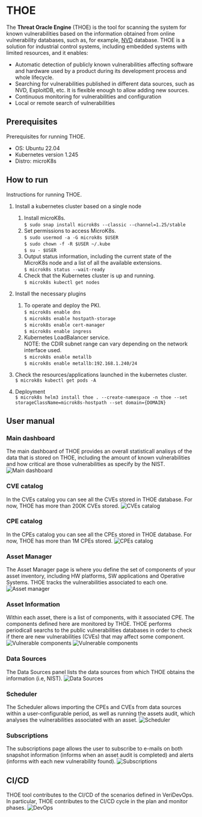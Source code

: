 # THOE

The **Threat Oracle Engine** (THOE) is the tool for scanning the system for known vulnerabilities based on the information obtained from online vulnerability databases, such as, for example, [NVD](https://nvd.nist.gov/) database. THOE is a solution for industrial control systems, including embedded systems with limited resources, and it enables:
-	Automatic detection of publicly known vulnerabilities affecting software and hardware used by a product during its development process and whole lifecycle.
-	Searching for vulnerabilities published in different data sources, such as NVD, ExploitDB, etc. It is flexible enough to allow adding new sources.
-	Continuous monitoring for vulnerabilities and configuration
-	Local or remote search of vulnerabilities


## Prerequisites
Prerequisites for running THOE.
- OS: Ubuntu 22.04
- Kubernetes version 1.245
- Distro: microK8s

## How to run
Instructions for running THOE.

1. Install a kubernetes cluster based on a single node
    1. Install microK8s. \
```$ sudo snap install microk8s --classic --channel=1.25/stable```
    2. Set permissions to access MicroK8s.\
```$ sudo usermod -a -G microk8s $USER``` \
```$ sudo chown -f -R $USER ~/.kube``` \
```$ su - $USER```
    3. Output status information, including the current state of the MicroK8s node and a list of all the available extensions. \
```$ microk8s status --wait-ready```
    4. Check that the Kubernetes cluster is up and running. \
```$ microk8s kubectl get nodes```

2. Install the necessary plugins
    1. To operate and deploy the PKI. \
```$ microk8s enable dns``` \
```$ microk8s enable hostpath-storage``` \
```$ microk8s enable cert-manager``` \
```$ microk8s enable ingress```
    2. Kubernetes LoadBalancer service. \
NOTE: the CDIR subnet range can vary depending on the network interface used. \
```$ microk8s enable metallb``` \
```$ microk8s enable metallb:192.168.1.240/24```

3. Check the resources/applications launched in the kubernetes cluster. \
```$ microk8s kubectl get pods -A```

4. Deployment \
```$ microk8s helm3 install thoe . --create-namespace -n thoe --set storageClassName=microk8s-hostpath --set domain={DOMAIN}```

## User manual

### Main dashboard

The main dashboard of THOE provides an overall statisticall analisys of the data that is stored on THOE, including the amount of known vulnerabilities and how critical are those vulnerabilities as specify by the NIST.
![Main dashboard](images/main-dashboard.png "Main dashboard")

### CVE catalog

In the CVEs catalog you can see all the CVEs stored in THOE database. For now, THOE has more than 200K CVEs stored.
![CVEs catalog](images/cves-catalog.png "CVEs catalog")

### CPE catalog

In the CPEs catalog you can see all the CPEs stored in THOE database. For now, THOE has more than 1M CPEs stored.
![CPEs catalog](images/cpes-catalog.png "CPEs catalog")

### Asset Manager

The Asset Manager page is where you define the set of components of your asset inventory, including HW platforms, SW applications and Operative Systems. THOE tracks the vulnerabilities associated to each one. 
![Asset manager](images/asset-definition.png "Asset manager")

### Asset Information

Within each asset, there is a list of components, with it associated CPE. The components defined here are monitored by THOE. THOE performs periodicall searchs to the public vulnerabilities databases in order to check if there are new vulnerabilities (CVEs) that may affect some component. 
![Vulnerable components](images/asset-information_1.png "Vulnerable components")
![Vulnerable components](images/asset-information_2.png "Vulnerable components")

### Data Sources

The Data Sources panel lists the data sources from which THOE obtains the information (i.e, NIST).
![Data Sources](images/data_sources.png "Data Sources")

### Scheduler 

The Scheduler allows importing the CPEs and CVEs from data sources within a user-configurable period, as well as running the assets audit, which analyses the vulnerabilities associated with an asset.
![Scheduler](images/scheduler.png "Scheduler")

### Subscriptions

The subscriptions page allows the user to subscribe to e-mails on both snapshot information (informs when an asset audit is completed) and alerts (informs with each new vulnerability found).
![Subscriptions](images/subscriptions.png "Subscriptions")

## CI/CD

THOE tool contributes to the CI/CD of the scenarios defined in VeriDevOps. In particular, THOE contributes to the CI/CD cycle in the plan and monitor phases.
![DevOps](images/devops.png "DevOps")